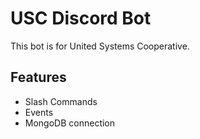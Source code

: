 # USC Discord Bot

This bot is for United Systems Cooperative.

## Features

- Slash Commands
- Events
- MongoDB connection
